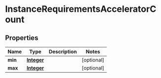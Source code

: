 

# InstanceRequirementsAcceleratorCount


## Properties

| Name | Type | Description | Notes |
|------------ | ------------- | ------------- | -------------|
|**min** | [**Integer**](Integer.md) |  |  [optional] |
|**max** | [**Integer**](Integer.md) |  |  [optional] |



